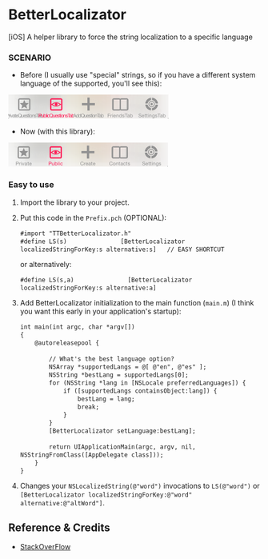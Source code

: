 BetterLocalizator
=================

[iOS] A helper library to force the string localization to a specific language


### SCENARIO

* Before (I usually use "special" strings, so if you have a different system language of the supported, you'll see this):

![image](./screenshots/before.png "Before")

* Now (with this library):

![image](./screenshots/after.png "After")

### Easy to use

1. Import the library to your project.

2. Put this code in the `Prefix.pch` (OPTIONAL):

    ```
    #import "TTBetterLocalizator.h"
    #define LS(s)               [BetterLocalizator localizedStringForKey:s alternative:s]   // EASY SHORTCUT
    ```
    or alternatively:
    ```
    #define LS(s,a)               [BetterLocalizator localizedStringForKey:s alternative:a]
    ```

3. Add BetterLocalizator initialization to the main function (`main.m`) (I think you want this early in your application's startup):

    ```
    int main(int argc, char *argv[])
    {
        @autoreleasepool {
        
            // What's the best language option?
            NSArray *supportedLangs = @[ @"en", @"es" ];
            NSString *bestLang = supportedLangs[0];
            for (NSString *lang in [NSLocale preferredLanguages]) {
                if ([supportedLangs containsObject:lang]) {
                    bestLang = lang;
                    break;
                }
            }
            [BetterLocalizator setLanguage:bestLang];
            
            return UIApplicationMain(argc, argv, nil, NSStringFromClass([AppDelegate class]));
        }
    }
    ```

4. Changes your `NSLocalizedString(@"word")` invocations to `LS(@"word")` or `[BetterLocalizator localizedStringForKey:@"word" alternative:@"altWord"]`.


Reference & Credits
-------------------
* [StackOverFlow](http://stackoverflow.com/questions/1669645/how-to-force-nslocalizedstring-to-use-a-specific-language)

